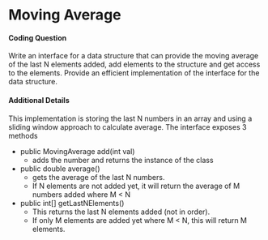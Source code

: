 # Moving Average
#### Coding Question
Write an interface for a data structure that can provide the moving average of the last N elements added, add elements to the structure and get access to the elements. Provide an efficient implementation of the interface for the data structure.

#### Additional Details
This implementation is storing the last N numbers in an array and using a sliding window approach to calculate average.
The interface exposes 3 methods
- public MovingAverage add(int val)
    -   adds the number and returns the instance of the class
-   public double average()
    -   gets the average of the last N numbers. 
    -   If N elements are not added yet, it will return the average of M numbers added where M < N
-   public int[] getLastNElements()
    -   This returns the last N elements added (not in order).
    -   If only M elements are added yet where M < N, this will return M elements.


